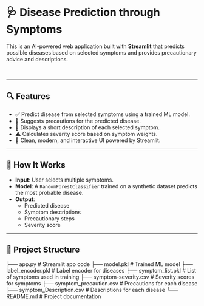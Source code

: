 # 🩺 Disease Prediction through Symptoms

This is an AI-powered web application built with **Streamlit** that predicts possible diseases based on selected symptoms and provides precautionary advice and descriptions.

<br>

---

## 🔍 Features

- ✅ Predict disease from selected symptoms using a trained ML model.
- 💊 Suggests precautions for the predicted disease.
- 📖 Displays a short description of each selected symptom.
- ⚠️ Calculates severity score based on symptom weights.
- 🎨 Clean, modern, and interactive UI powered by Streamlit.

---

## 🧠 How It Works

- **Input**: User selects multiple symptoms.
- **Model**: A `RandomForestClassifier` trained on a synthetic dataset predicts the most probable disease.
- **Output**:
  - Predicted disease
  - Symptom descriptions
  - Precautionary steps
  - Severity score

---

## 📁 Project Structure

├── app.py # Streamlit app code
├── model.pkl # Trained ML model
├── label_encoder.pkl # Label encoder for diseases
├── symptom_list.pkl # List of symptoms used in training
├── symptom-severity.csv # Severity scores for symptoms
├── symptom_precaution.csv # Precautions for each disease
├── symptom_Description.csv # Descriptions for each disease
└── README.md # Project documentation

